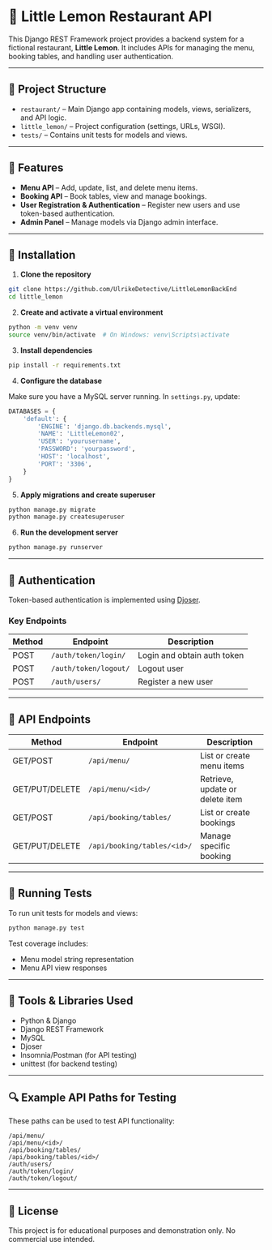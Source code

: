 
# 🍋 Little Lemon Restaurant API

This Django REST Framework project provides a backend system for a fictional restaurant, **Little Lemon**. It includes APIs for managing the menu, booking tables, and handling user authentication.

---

## 📁 Project Structure

- `restaurant/` – Main Django app containing models, views, serializers, and API logic.
- `little_lemon/` – Project configuration (settings, URLs, WSGI).
- `tests/` – Contains unit tests for models and views.

---

## 🚀 Features

- **Menu API** – Add, update, list, and delete menu items.
- **Booking API** – Book tables, view and manage bookings.
- **User Registration & Authentication** – Register new users and use token-based authentication.
- **Admin Panel** – Manage models via Django admin interface.

---

## 🔧 Installation

1. **Clone the repository**

```bash
git clone https://github.com/UlrikeDetective/LittleLemonBackEnd
cd little_lemon
```

2. **Create and activate a virtual environment**

```bash
python -m venv venv
source venv/bin/activate  # On Windows: venv\Scripts\activate
```

3. **Install dependencies**

```bash
pip install -r requirements.txt
```

4. **Configure the database**

Make sure you have a MySQL server running. In `settings.py`, update:

```python
DATABASES = {
    'default': {
        'ENGINE': 'django.db.backends.mysql',
        'NAME': 'LittleLemon02',
        'USER': 'yourusername',
        'PASSWORD': 'yourpassword',
        'HOST': 'localhost',
        'PORT': '3306',
    }
}
```

5. **Apply migrations and create superuser**

```bash
python manage.py migrate
python manage.py createsuperuser
```

6. **Run the development server**

```bash
python manage.py runserver
```

---

## 🔐 Authentication

Token-based authentication is implemented using [Djoser](https://djoser.readthedocs.io/en/latest/).

### Key Endpoints

| Method | Endpoint                 | Description                        |
|--------|--------------------------|------------------------------------|
| POST   | `/auth/token/login/`     | Login and obtain auth token        |
| POST   | `/auth/token/logout/`    | Logout user                        |
| POST   | `/auth/users/`           | Register a new user                |

---

## 📡 API Endpoints

| Method        | Endpoint                      | Description                          |
|---------------|-------------------------------|--------------------------------------|
| GET/POST      | `/api/menu/`                  | List or create menu items            |
| GET/PUT/DELETE| `/api/menu/<id>/`             | Retrieve, update or delete item      |
| GET/POST      | `/api/booking/tables/`        | List or create bookings              |
| GET/PUT/DELETE| `/api/booking/tables/<id>/`   | Manage specific booking              |

---

## 🧪 Running Tests

To run unit tests for models and views:

```bash
python manage.py test
```

Test coverage includes:
- Menu model string representation
- Menu API view responses

---

## 🧰 Tools & Libraries Used

- Python & Django
- Django REST Framework
- MySQL
- Djoser
- Insomnia/Postman (for API testing)
- unittest (for backend testing)

---

## 🔍 Example API Paths for Testing

These paths can be used to test API functionality:

```
/api/menu/
/api/menu/<id>/
/api/booking/tables/
/api/booking/tables/<id>/
/auth/users/
/auth/token/login/
/auth/token/logout/
```

---

## 📝 License

This project is for educational purposes and demonstration only. No commercial use intended.
